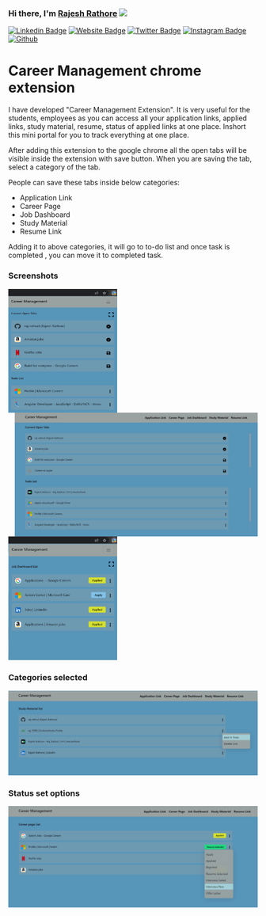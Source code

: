 ### Hi there, I'm <a href="https://www.sololearn.com/profile/10902790#_=_" target="_blank">Rajesh Rathore</a> <img src="https://media.giphy.com/media/hvRJCLFzcasrR4ia7z/giphy.gif" width="25px">

[![Linkedin Badge](https://img.shields.io/badge/-LinkedIn-0e76a8?style=flat-square&logo=Linkedin&logoColor=white)](https://www.linkedin.com/in/rajesh-rathore-0501/)
[![Website Badge](https://img.shields.io/badge/Website-3b5998?style=flat-square&logo=google-chrome&logoColor=white)](https://linktr.ee/rajesh_rathore)
[![Twitter Badge](https://img.shields.io/badge/-Twitter-00acee?style=flat-square&logo=Twitter&logoColor=white)](https://twitter.com/Rajesh946055)
[![Instagram Badge](https://img.shields.io/badge/-Instagram-e4405f?style=flat-square&logo=Instagram&logoColor=white)](https://www.instagram.com/raj_rathod1313/?hl=en)
[![Github](https://img.shields.io/github/followers/raj-rathod?label=Follow&style=social)](https://github.com/raj-rathod)

# Career Management chrome extension
I have developed "Career Management Extension". It is very useful for the students, employees as you can access all your application links, applied links, study material, resume, status of applied links at one place. Inshort this mini portal for you to track everything at one place.


After adding this extension to the google chrome  all the open tabs will be visible inside the extension with save button. When you are saving the tab,  select a category of the tab.

People can save these tabs inside below categories:
* Application Link
* Career Page
* Job Dashboard
* Study Material
* Resume Link

Adding it to above categories, it will go to to-do list and once task is completed , you can move it to completed task.

<!-- ### [Check Release](https://raj-rathod.github.io/tic-toc-game/) -->

### Screenshots
<img align="left" src="./images/popup.png" width="220em" height="250em"> 
<img align="right" src="./images/option.png" height="250em"> 
<img src="./images/category-selected.png" width="220em" height="250em"> 



### Categories selected

<div align="center">
<img src="./images/option-category.png"> 
</div>

### Status set options

<div align="center">
<img src="./images/option-status-set.png"> 
</div>

